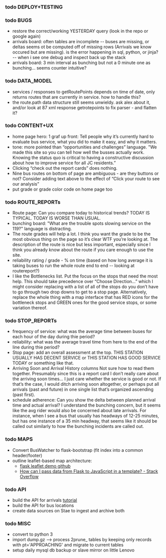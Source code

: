 ### todo DEPLOY+TESTING 
[/]:# (todo DEPLOY+TESTING)

### todo BUGS
[/]:# (todo BUGS)
- restore the correct/working YESTERDAY query (look in the repo or google again)    
- arrivals board: often tables are incomplete -- buses are missing, or deltas seems ot be computed off of missing rows (Arrivals we know occured but are missing). is the error happening in sql, python, or jinja? -- when i see one debug and inspect back up the stack
- arrivals board: 3 min interval as bunching but not a 0 minute one as bunching… seems counter intuitive?

### todo DATA_MODEL
[/]:# (todo DATA_MODEL)
- services / responses to getRoutePoints depends on time of date, only returns routes that are currently in service. how to handle this?
- the route.path data structure still seems unwieldy. ask alex about it, and/or look at 87 xml response getrotepoints to fix parser - and flatten it?

### todo CONTENT+UX
[/]:# (todo CONTENT+UX)
- home page hero: 1 graf up front: Tell people why it’s currently hard to evaluate bus service, what you did to make it easy, and why it matters.
- tone: more pointed than “opportunities and challenges” language. "We made this site so you can tell how well the busses actually work. Knowing the status quo is critical to having a constructive discussion about how to improve service for all JC residents.”
- Clicking “check out the report cards” does nothing.
- Nine bus routes on bottom of page are ambiguous - are they buttons or not? Consider adding text above to the effect of “Click your route to see our analysis”
- put grade or grade color code on home page too

### todo ROUTE_REPORTs
[/]:# (todo ROUTE_REPORTs)
- Route page: Can you compare today to historical trends? TODAY IS TYPICAL. TODAY IS WORSE THAN USUAL.
- bunching board: "What are the trouble spots slowing service on the 119?" language is distracting.
- The route grades will help a lot. I think you want the grade to be the most obvious thing on the page so it’s clear WTF you’re looking at. The description of the route is nice but less important, especially since I think you already know about the route if you care enough to use the site.
- reliability rating / grade - % on time (based on how long average it is taking buses to run the whole route end to end -- looking at routereport?)
- I like the Bottlenecks list. Put the focus on the stops that need the most help. This should take precedence over “Choose Direction…” which I might consider replacing with a list of all of the stops do you don’t have to go through two drop downs to get to a stop page. Alternatively, replace the whole thing with a map interface that has RED icons for the bottleneck stops and GREEN ones for the good service stops, or some variation thereof.

### todo STOP_REPORTs
[/]:# (todo STOP_REPORTs)
- frequency of service: what was the average time between buses for each hour of the day during thie period?
- reliability: what was the average travel time from here to the end of the line during thie period?
- Stop page: add an overall assessment at the top. THIS STATION USUALLY HAS DECENT SERVICE or THIS STATION HAS GOOD SERVICE TODAY or something like that.
- Arriving Soon and Arrival History columns Not sure how to read them together. Presumably since this is a report card I don’t really care about the arriving soon times… I just care whether the service is good or not. If that’s the case, I would ditch arriving soon altogether, or perhaps put all arrivals (past and future) in one single list that’s organized ascending (past first).
- schedule adherence: Can you show the delta between planned arrival time and actual arrival? I understand the bunching concern, but it seems like the avg rider would also be concerned about late arrivals. For instance, when I see a bus that usually has headways of 12-25 minutes, but has one instance of a 35 min headway, that seems like it should be called out similarly to how the bunching incidents are called out.

### todo MAPS
[/]:# (todo MAPS)
- Convert BusWatcher to flask-bootstrap (fit index into a common header/footer)
- outline leaflet-based map architecture:
    - [flask leaflet demo github](adwhit/flask-leaflet-demo)
    - [How can I pass data from Flask to JavaScript in a template? - Stack Overflow](https://stackoverflow.com/questions/11178426/how-can-i-pass-data-from-flask-to-javascript-in-a-template)

### todo API
[/]:# (todo API)
- build the API for arrivals [tutorial](https://programminghistorian.org/en/lessons/creating-apis-with-python-and-flask)
- build the API for bus locations
- create data sources on Stae to ingest and archive both


### todo MISC
[/]:# (todo FUTURE)
- convert to python 3
- import dump.gz --> process 2prune_ tables by keeping only records with pt='APPROACHING' and migrate to current tables
- setup daily mysql db backup or slave mirror on little Lenovo
